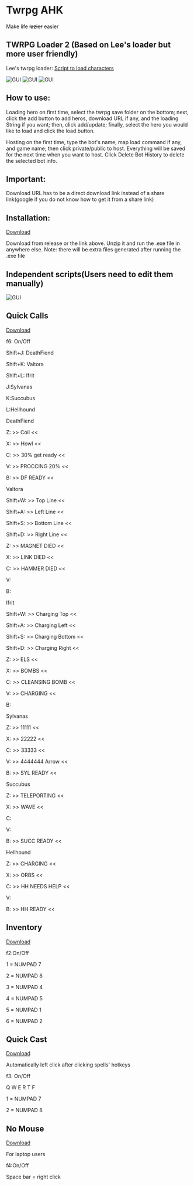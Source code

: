 # Twrpg AHK
Make life ~~lazier~~ easier

## TWRPG Loader 2 (Based on Lee's loader but more user friendly)
Lee's twrpg loader: [Script to load characters](https://www.twrpg.com/viewtopic.php?f=2&t=4845)

![GUI](https://github.com/Lch3181/Warcraft-lll_TWrpg_AHKs/blob/master/Readme_Images/wc3rpgLoaderGUI.png)
![GUI](https://github.com/Lch3181/Warcraft-lll_TWrpg_AHKs/blob/master/Readme_Images/wc3rpgHerosEditorGUI.png)
![GUI](https://github.com/Lch3181/Warcraft-lll_TWrpg_AHKs/blob/master/Readme_Images/wc3rpgHostGUI.png)

## How to use:
Loading hero on first time, select the twrpg save folder on the bottom; next, click the add button to add heros, download URL if any, and the loading String if you want; then, click add/update; finally, select the hero you would like to load and click the load button.

Hosting on the first time, type the bot's name, map load command if any, and game name; then click private/public to host. Everything will be saved for the next time when you want to host. Click Delete Bot History to delete the selected bot info.

## Important:
Download URL has to be a direct download link instead of a share link(google if you do not know how to get it from a share link)

## Installation:
[Download](https://github.com/Lch3181/Warcraft-lll_TWrpg_AHKs/releases/tag/v1.0)

Download from release or the link above. Unzip it and run the .exe file in anywhere else. Note: there will be extra files generated after running the .exe file

## Independent scripts(Users need to edit them manually)
![GUI](https://github.com/Lch3181/Warcraft-lll_TWrpg_AHKs/blob/master/Readme_Images/GUI.png)

## Quick Calls
[Download](https://github.com/Lch3181/Warcraft-lll_TWrpg_AHKs/tree/master/Independent/QuickCalls.ahk)

f6: On/Off

Shift+J: DeathFiend

Shift+K: Valtora

Shift+L: Ifrit

J:Sylvanas

K:Succubus

L:Hellhound

DeathFiend

Z: >> Coil <<

X: >> Howl <<

C: >> 30% get ready <<

V: >> PROCCING 20% <<

B: >> DF READY <<



Valtora

Shift+W: >> Top Line <<

Shift+A: >> Left Line <<

Shift+S: >> Bottom Line <<

Shift+D: >> Right Line <<

Z: >> MAGNET DIED <<

X: >> LINK DIED <<

C: >> HAMMER DIED <<

V: 

B:


Ifrit

Shift+W: >> Charging Top <<

Shift+A: >> Charging Left <<

Shift+S: >> Charging Bottom <<

Shift+D: >> Charging Right <<

Z: >> ELS <<

X: >> BOMBS <<

C: >> CLEANSING BOMB <<

V: >> CHARGING <<

B:


Sylvanas

Z: >> 11111 <<

X: >> 22222 <<

C: >> 33333 <<

V: >> 4444444 Arrow <<

B: >> SYL READY <<



Succubus

Z: >> TELEPORTING <<

X: >> WAVE <<

C: 

V: 

B: >> SUCC READY <<


Hellhound

Z: >> CHARGING <<

X: >> ORBS <<

C: >> HH NEEDS HELP <<

V:

B: >> HH READY <<

## Inventory
[Download](https://github.com/Lch3181/Warcraft-lll_TWrpg_AHKs/tree/master/Independent/inventory.ahk)

f2:On/Off

1 = NUMPAD 7

2 = NUMPAD 8

3 = NUMPAD 4

4 = NUMPAD 5

5 = NUMPAD 1

6 = NUMPAD 2

## Quick Cast
[Download](https://github.com/Lch3181/Warcraft-lll_TWrpg_AHKs/tree/master/Independent/QuickCast.ahk)

Automatically left click after clicking spells' hotkeys

f3: On/Off

Q W E R T F

1 = NUMPAD 7

2 = NUMPAD 8

## No Mouse
[Download](https://github.com/Lch3181/Warcraft-lll_TWrpg_AHKs/tree/master/Independent/NoMouse.ahk)

For laptop users

f4:On/Off

Space bar = right click
